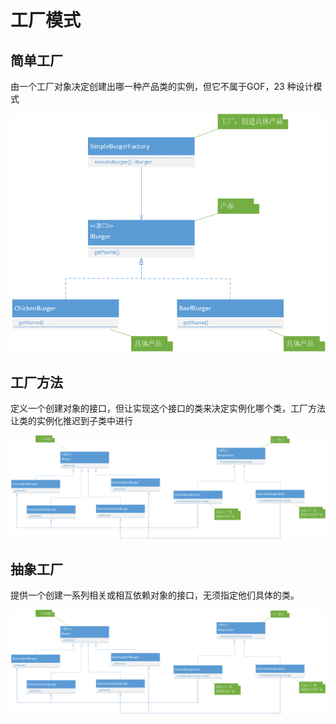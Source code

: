 # 工厂模式

## 简单工厂
由一个工厂对象决定创建出哪一种产品类的实例，但它不属于GOF，23 种设计模式

![](https://github.com/zhuzhudan/factorypattern/blob/master/UML/%E7%AE%80%E5%8D%95%E5%B7%A5%E5%8E%82%E7%B1%BB%E5%9B%BE.png)

## 工厂方法
定义一个创建对象的接口，但让实现这个接口的类来决定实例化哪个类，工厂方法让类的实例化推迟到子类中进行

![](https://github.com/zhuzhudan/factorypattern/blob/master/UML/%E5%B7%A5%E5%8E%82%E6%96%B9%E6%B3%95%E7%B1%BB%E5%9B%BE.png)

## 抽象工厂
提供一个创建一系列相关或相互依赖对象的接口，无须指定他们具体的类。

![](https://github.com/zhuzhudan/factorypattern/blob/master/UML/%E5%B7%A5%E5%8E%82%E6%96%B9%E6%B3%95%E7%B1%BB%E5%9B%BE.png)
